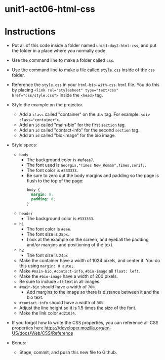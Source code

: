 # unit1-act06-html-css

# Instructions

* Put all of this code inside a folder named `unit1-day2-html-css`, and put the folder in a place where you normally code. 
* Use the command line to make a folder called `css`.
* Use the command line to make a file called `style.css` inside of the `css` folder.
* Reference the `style.css` in your `html-bio-with-css.html` file. You do this by placing `<link rel="stylesheet" type="text/css" href="css/style.css">` inside the `<head>` tag.
* Style the example on the projector.
  * Add a `class` called "container" on the `div` tag. For example: `<div class="container">`.
  * Add an `id` called "main-bio" for the first `section` tag.
  * Add an `id` called "contact-info" for the second `section` tag.
  * Add an `id` called "bio-image" for the bio image.
* Style specs:

  * `body`
    * The background color is `#efeee7`.
    * The font used is `Georgia,"Times New Roman",Times,serif;`.
    * The font color is `#333333`.
    * Be sure to zero out the body margins and padding so the page is flush to the top of the page:
      ```css
      body {
        margin: 0;
        padding: 0;
      }
      ```
  * `header`
    * The background color is `#333333`.
  * `h1`
    * The font color is `#eee`.
    * The font size is `28px`.
    * Look at the example on the screen, and eyeball the padding and/or margins and positioning of the text.
  * `h2`
    * The font size is `24px`
  * Make the container have a width of 1024 pixels, and center it. You do this using `margin: 0 auto;`.
  * Make `#main-bio`, `#contact-info`, `#bio-image` all `float: left`.
  * Make the `#bio-image` have a width of 200 pixels.
  * Be sure to include `alt` text in all images
  * `#main-bio` should have a width of `70%`.
    * Add margins to the image so there is distance between it and the bio text.
  * `#contact-info` should have a width of `30%`.
  * Adjust the line height so it is 1.5 times the size of the font.
  * Make the link color `#d21034`.

* If you forgot how to write the CSS properties, you can reference all CSS properties here <https://developer.mozilla.org/en-US/docs/Web/CSS/Reference>

* Bonus:

  * Stage, commit, and push this new file to Github.
